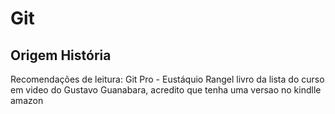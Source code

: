 # Git
## Origem História
Recomendações de leitura: Git Pro - Eustáquio Rangel livro da lista do curso em video do Gustavo Guanabara, acredito que tenha uma versao no kindlle amazon
